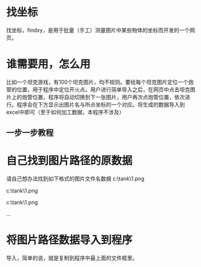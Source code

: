 # 找坐标
找坐标，findxy，是用于批量（手工）测量图片中某些物体的坐标而开发的一个网页。

# 谁需要用，怎么用
比如一个坦克游戏，有100个坦克图片，均不规则。要给每个坦克图片定位一个炮管的位置，用于程序中定位开火点。用户进行简单导入之后，在网页中点击坦克图片上的炮管位置，程序将自动切换到下一张图片，用户再次点炮管位置，依次进行。程序会在下方显示出图片名与所点坐标的一个对应。将生成的数据导入到excel中即可（至于如何加工数据，本程序不涉及）

## 一步一步教程

# 自己找到图片路径的原数据
请自己想办法找到如下格式的图片文件名数据
c:\tank\1.png

c:\tank\1.png

c:\tank\1.png

...  

# 将图片路径数据导入到程序
导入，简单的说，就是复制到程序中最上面的文件框里。
